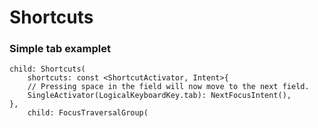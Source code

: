 # Shortcuts

### Simple tab examplet

    child: Shortcuts(
        shortcuts: const <ShortcutActivator, Intent>{
        // Pressing space in the field will now move to the next field.
        SingleActivator(LogicalKeyboardKey.tab): NextFocusIntent(),
    },
        child: FocusTraversalGroup(
